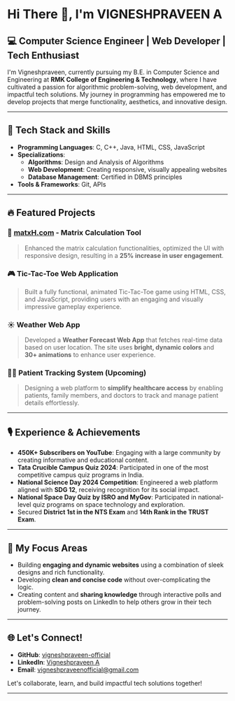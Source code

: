 # Hi There 👋, I'm VIGNESHPRAVEEN A

## 💻 Computer Science Engineer | Web Developer | Tech Enthusiast

I'm Vigneshpraveen, currently pursuing my B.E. in Computer Science and Engineering at **RMK College of Engineering & Technology**, where I have cultivated a passion for algorithmic problem-solving, web development, and impactful tech solutions. My journey in programming has empowered me to develop projects that merge functionality, aesthetics, and innovative design.

---

## 🔧 Tech Stack and Skills
- **Programming Languages**: C, C++, Java, HTML, CSS, JavaScript
- **Specializations**:
  - **Algorithms**: Design and Analysis of Algorithms
  - **Web Development**: Creating responsive, visually appealing websites
  - **Database Management**: Certified in DBMS principles
- **Tools & Frameworks**: Git, APIs

---

## 🔥 Featured Projects
### 🌟 [matxH.com]([https://matxH.com](https://github.com/harini1847/matxH.com)) - Matrix Calculation Tool
> Enhanced the matrix calculation functionalities, optimized the UI with responsive design, resulting in a **25% increase in user engagement**.

### 🎮 Tic-Tac-Toe Web Application
> Built a fully functional, animated Tic-Tac-Toe game using HTML, CSS, and JavaScript, providing users with an engaging and visually impressive gameplay experience.

### ☀️ Weather Web App
> Developed a **Weather Forecast Web App** that fetches real-time data based on user location. The site uses **bright, dynamic colors** and **30+ animations** to enhance user experience.

### 🧑‍⚕️ Patient Tracking System (Upcoming)
> Designing a web platform to **simplify healthcare access** by enabling patients, family members, and doctors to track and manage patient details effortlessly.

---

## 🎙️ Experience & Achievements
- **450K+ Subscribers on YouTube**: Engaging with a large community by creating informative and educational content.
- **Tata Crucible Campus Quiz 2024**: Participated in one of the most competitive campus quiz programs in India.
- **National Science Day 2024 Competition**: Engineered a web platform aligned with **SDG 12**, receiving recognition for its social impact.
- **National Space Day Quiz by ISRO and MyGov**: Participated in national-level quiz programs on space technology and exploration.
- Secured **District 1st in the NTS Exam** and **14th Rank in the TRUST Exam**.

---

## 🎯 My Focus Areas
- Building **engaging and dynamic websites** using a combination of sleek designs and rich functionality.
- Developing **clean and concise code** without over-complicating the logic.
- Creating content and **sharing knowledge** through interactive polls and problem-solving posts on LinkedIn to help others grow in their tech journey.

---

## 🌐 Let's Connect!
- **GitHub**: [vigneshpraveen-official](https://github.com/vigneshpraveen-official)
- **LinkedIn**: [Vigneshpraveen A](https://www.linkedin.com/in/vigneshpraveenofficial/)
- **Email**: [vigneshpraveenofficial@gmail.com](mailto:vigneshpraveenofficial@gmail.com)

Let's collaborate, learn, and build impactful tech solutions together!

---
